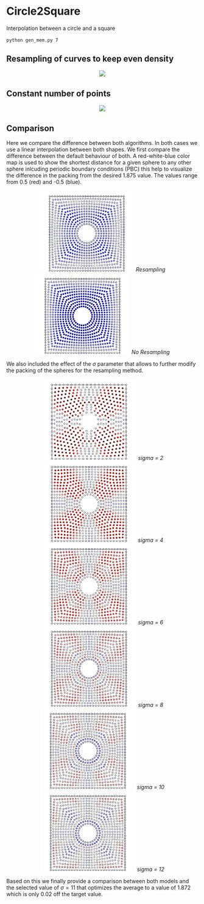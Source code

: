 # Circle2Square

Interpolation between a circle and a square

```
python gen_mem.py 7
```

## Resampling of curves to keep even density

<p align="center">
  <img width="500" src="images/dens.gif">
</p>

## Constant number of points

<p align="center">
  <img width="500" src="images/dots.gif">
</p>

## Comparison

Here we compare the difference between both algorithms. In both cases we use a linear interpolation between both shapes. We first compare the difference between the default behaviour of both. A red-white-blue color map is used to show the shortest distance for a given sphere to any other sphere inlcuding periodic boundary conditions (PBC) this help to visualize the difference in the packing from the desired 1.875 value. The values range from 0.5 (red) and -0.5 (blue).



<p align="center">
  <img width="250" src="images/dens_default.png">
  <em>Resampling</em>
  <img width="250" src="images/dots.png">
  <em>No Resampling</em>
</p>

We also included the effect of the $\sigma$ parameter that allows to further modify the packing of the spheres for the resampling method. 

<p align="center">
  <img width="250" src="images/dens_mod_2.png">
  <em>sigma = 2</em>
  <img width="250" src="images/dens_mod_4.png">
  <em>sigma = 4</em>
  <img width="250" src="images/dens_mod_6.png">
  <em>sigma = 6</em>
  <img width="250" src="images/dens_mod_8.png">
  <em>sigma = 8</em>
  <img width="250" src="images/dens_mod_10.png">
  <em>sigma = 10</em>
  <img width="250" src="images/dens_mod_12.png">
  <em>sigma = 12</em>
</p>

Based on this we finally provide a comparison between both models and the selected value of $\sigma = 11$ that optimizes the average to a value of 1.872 which is only 0.02 off the target value.
